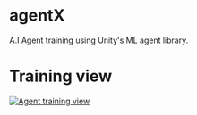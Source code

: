 # agentX
A.I Agent training using Unity's ML agent library. 

# Training view
[![Agent training view](agentX/Thumbnail/thumbnail.jpg?raw=true "thumbnail")](https://youtu.be/d-0Xhrpbk4c)

